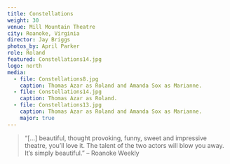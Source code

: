 ```yaml
---
title: Constellations
weight: 30
venue: Mill Mountain Theatre
city: Roanoke, Virginia
director: Jay Briggs
photos_by: April Parker
role: Roland
featured: Constellations14.jpg
logo: north
media:
  - file: Constellations8.jpg
    caption: Thomas Azar as Roland and Amanda Sox as Marianne.
  - file: Constellations14.jpg
    caption: Thomas Azar as Roland.
  - file: Constellations13.jpg
    caption: Thomas Azar as Roland and Amanda Sox as Marianne.
    major: true
---
```


> &ldquo;[&hellip;] beautiful, thought provoking, funny, sweet and impressive theatre, you’ll love it. The talent of the two actors will blow you away. It’s simply beautiful.&rdquo; &ndash; Roanoke Weekly
